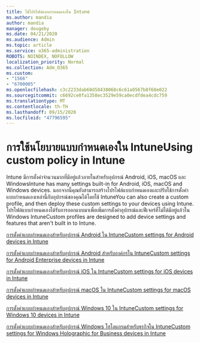 ```yaml
---
title: ใช้โปรไฟล์แบบกำหนดเองใน Intune
ms.author: mandia
author: mandia
manager: dougeby
ms.date: 04/21/2020
ms.audience: Admin
ms.topic: article
ms.service: o365-administration
ROBOTS: NOINDEX, NOFOLLOW
localization_priority: Normal
ms.collection: Adm_O365
ms.custom:
- "1566"
- "6700005"
ms.openlocfilehash: c3c2233dab60d58438068c6c61a0567b8f68e022
ms.sourcegitcommit: c6692ce0fa1358ec3529e59ca0ecdfdea4cdc759
ms.translationtype: MT
ms.contentlocale: th-TH
ms.lasthandoff: 09/15/2020
ms.locfileid: "47796595"
---
```

# <a name="using-custom-policy-in-intune"></a><span data-ttu-id="0704a-102">การใช้นโยบายแบบกำหนดเองใน Intune</span><span class="sxs-lookup"><span data-stu-id="0704a-102">Using custom policy in Intune</span></span>

<span data-ttu-id="0704a-103">Intune มีการตั้งค่าจำนวนมากที่มีอยู่แล้วภายในสำหรับอุปกรณ์ Android, iOS, macOS และ Windows</span><span class="sxs-lookup"><span data-stu-id="0704a-103">Intune has many settings built-in for Android, iOS, macOS and Windows devices.</span></span> <span data-ttu-id="0704a-104">นอกจากนี้คุณยังสามารถสร้างโปรไฟล์แบบกำหนดเองและปรับใช้การตั้งค่าแบบกำหนดเองเหล่านี้กับอุปกรณ์ของคุณได้โดยใช้ Intune</span><span class="sxs-lookup"><span data-stu-id="0704a-104">You can also create a custom profile, and then deploy these custom settings to your devices using Intune.</span></span> <span data-ttu-id="0704a-105">โปรไฟล์แบบกำหนดเองได้รับการออกแบบมาเพื่อเพิ่มการตั้งค่าอุปกรณ์และฟีเจอร์ที่ไม่ได้มีอยู่แล้วใน Windows Intune</span><span class="sxs-lookup"><span data-stu-id="0704a-105">Custom profiles are designed to add device settings and features that aren't built in to Intune.</span></span>

[<span data-ttu-id="0704a-106">การตั้งค่าแบบกำหนดเองสำหรับอุปกรณ์ Android ใน Intune</span><span class="sxs-lookup"><span data-stu-id="0704a-106">Custom settings for Android devices in Intune</span></span>](https://docs.microsoft.com/intune/custom-settings-android)

[<span data-ttu-id="0704a-107">การตั้งค่าแบบกำหนดเองสำหรับอุปกรณ์ Android สำหรับองค์กรใน Intune</span><span class="sxs-lookup"><span data-stu-id="0704a-107">Custom settings for Android Enterprise devices in Intune</span></span>](https://docs.microsoft.com/intune/custom-settings-android-for-work)

[<span data-ttu-id="0704a-108">การตั้งค่าแบบกำหนดเองสำหรับอุปกรณ์ iOS ใน Intune</span><span class="sxs-lookup"><span data-stu-id="0704a-108">Custom settings for iOS devices in Intune</span></span>](https://docs.microsoft.com/intune/custom-settings-ios)

[<span data-ttu-id="0704a-109">การตั้งค่าแบบกำหนดเองสำหรับอุปกรณ์ macOS ใน Intune</span><span class="sxs-lookup"><span data-stu-id="0704a-109">Custom settings for macOS devices in Intune</span></span>](https://docs.microsoft.com/intune/custom-settings-macos)

[<span data-ttu-id="0704a-110">การตั้งค่าแบบกำหนดเองสำหรับอุปกรณ์ Windows 10 ใน Intune</span><span class="sxs-lookup"><span data-stu-id="0704a-110">Custom settings for Windows 10 devices in Intune</span></span>](https://docs.microsoft.com/intune/custom-settings-windows-10)

[<span data-ttu-id="0704a-111">การตั้งค่าแบบกำหนดเองสำหรับอุปกรณ์ Windows โฮโลแกรมสำหรับธุรกิจใน Intune</span><span class="sxs-lookup"><span data-stu-id="0704a-111">Custom settings for Windows Holographic for Business devices in Intune</span></span>](https://docs.microsoft.com/intune/custom-settings-windows-holographic)
